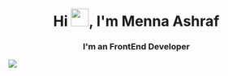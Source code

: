 <h1 align="center">Hi <img src="https://media.giphy.com/media/hvRJCLFzcasrR4ia7z/giphy.gif" width="35">, I'm Menna Ashraf</h1>
<h3 align="center">I'm an FrontEnd Developer</h3>


 <a href="https://github.com/DenverCoder1/readme-typing-svg"><img src="https://readme-typing-svg.herokuapp.com?lines=Bis+Student;FrontEnd+Developer;Always+learning+new+things&center=true&width=500&height=50"></a>


